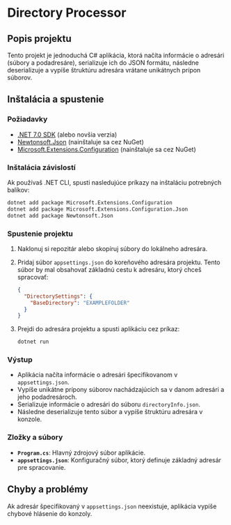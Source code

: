 # Directory Processor

## Popis projektu

Tento projekt je jednoduchá C# aplikácia, ktorá načíta informácie o adresári (súbory a podadresáre), serializuje ich do JSON formátu, následne deserializuje a vypíše štruktúru adresára vrátane unikátnych prípon súborov.

## Inštalácia a spustenie

### Požiadavky

- [.NET 7.0 SDK](https://dotnet.microsoft.com/en-us/download/dotnet/7.0) (alebo novšia verzia)
- [Newtonsoft.Json](https://www.nuget.org/packages/Newtonsoft.Json) (nainštaluje sa cez NuGet)
- [Microsoft.Extensions.Configuration](https://www.nuget.org/packages/Microsoft.Extensions.Configuration) (nainštaluje sa cez NuGet)

### Inštalácia závislostí

Ak používaš .NET CLI, spusti nasledujúce príkazy na inštaláciu potrebných balíkov:

```bash
dotnet add package Microsoft.Extensions.Configuration
dotnet add package Microsoft.Extensions.Configuration.Json
dotnet add package Newtonsoft.Json
```
### Spustenie projektu

1. Naklonuj si repozitár alebo skopíruj súbory do lokálneho adresára.
2. Pridaj súbor `appsettings.json` do koreňového adresára projektu. Tento súbor by mal obsahovať základnú cestu k adresáru, ktorý chceš spracovať:

    ```json
    {
      "DirectorySettings": {
        "BaseDirectory": "EXAMPLEFOLDER"
      }
    }
    ```

3. Prejdi do adresára projektu a spusti aplikáciu cez príkaz:

    ```bash
    dotnet run
    ```

### Výstup

- Aplikácia načíta informácie o adresári špecifikovanom v `appsettings.json`.
- Vypíše unikátne prípony súborov nachádzajúcich sa v danom adresári a jeho podadresároch.
- Serializuje informácie o adresári do súboru `directoryInfo.json`.
- Následne deserializuje tento súbor a vypíše štruktúru adresára v konzole.

### Zložky a súbory

- **`Program.cs`**: Hlavný zdrojový súbor aplikácie.
- **`appsettings.json`**: Konfiguračný súbor, ktorý definuje základný adresár pre spracovanie.

## Chyby a problémy

Ak adresár špecifikovaný v `appsettings.json` neexistuje, aplikácia vypíše chybové hlásenie do konzoly.

